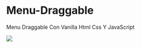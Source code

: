 # Menu-Draggable
Menu Draggable Con Vanilla Html Css Y JavaScript

<img src="https://i.ibb.co/KVkvT86/227874256-385020089813021-241604814857134263-n.gif" />
